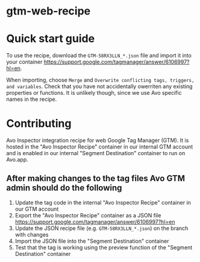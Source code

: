 # gtm-web-recipe

# Quick start guide

To use the recipe, download the `GTM-58RX3LLN_*.json` file and import it into your container https://support.google.com/tagmanager/answer/6106997?hl=en.

When importing, choose `Merge` and `Overwrite conflicting tags, triggers, and variables`. Check that you have not accidentally owerriten any existing properties or functions. It is unlikely though, since we use Avo specific names in the recipe.

# Contributing

Avo Inspector integration recipe for web Google Tag Manager (GTM). It is hosted in the "Avo Inspector Recipe" container in our 
internal GTM account and is enabled in our internal "Segment Destination" container to run on Avo.app.

## After making changes to the tag files Avo GTM admin should do the following

1. Update the tag code in the internal "Avo Inspector Recipe" container in our GTM account
2. Export the "Avo Inspector Recipe" container as a JSON file https://support.google.com/tagmanager/answer/6106997?hl=en
3. Update the JSON recipe file (e.g. `GTM-58RX3LLN_*.json`) on the branch with changes
4. Import the JSON file into the "Segment Destination" container
5. Test that the tag is working using the preview function of the "Segment Destination" container

